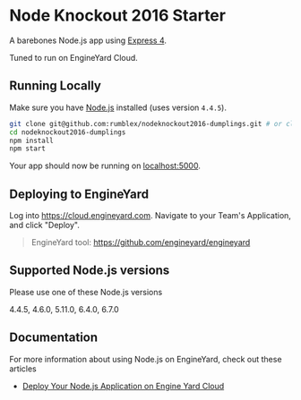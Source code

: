 # Node Knockout 2016 Starter

A barebones Node.js app using [Express 4](http://expressjs.com/).

Tuned to run on EngineYard Cloud.

## Running Locally

Make sure you have [Node.js](http://nodejs.org/) installed (uses version `4.4.5`).

```sh
git clone git@github.com:rumblex/nodeknockout2016-dumplings.git # or clone your own fork
cd nodeknockout2016-dumplings
npm install
npm start
```

Your app should now be running on [localhost:5000](http://localhost:5000/).

## Deploying to EngineYard

Log into <https://cloud.engineyard.com>. Navigate to your Team's Application, and click "Deploy".

> EngineYard tool: https://github.com/engineyard/engineyard

## Supported Node.js versions

Please use one of these Node.js versions

4.4.5, 4.6.0, 5.11.0, 6.4.0, 6.7.0

## Documentation

For more information about using Node.js on EngineYard, check out these articles

- [Deploy Your Node.js Application on Engine Yard Cloud](https://support.cloud.engineyard.com/hc/en-us/articles/205411878-Deploy-Your-Node-js-Application-on-Engine-Yard-Cloud)
